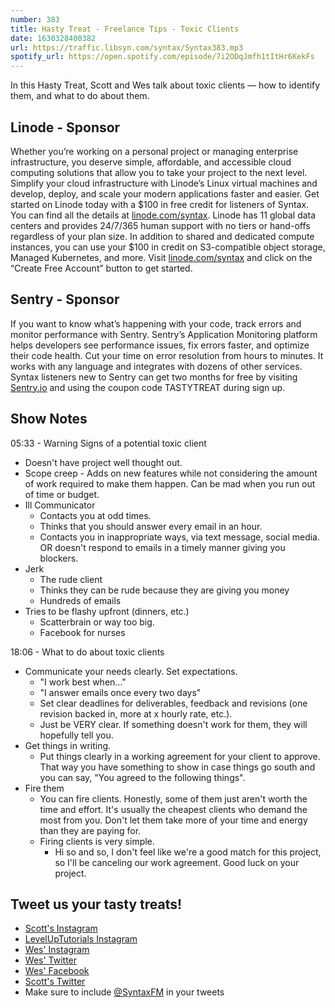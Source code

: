 ```yaml
---
number: 383
title: Hasty Treat - Freelance Tips - Toxic Clients
date: 1630328400382
url: https://traffic.libsyn.com/syntax/Syntax383.mp3
spotify_url: https://open.spotify.com/episode/7i2ODqJmfh1tItHr6KekFs
---
```


In this Hasty Treat, Scott and Wes talk about toxic clients — how to identify them, and what to do about them.

## Linode - Sponsor
Whether you’re working on a personal project or managing enterprise infrastructure, you deserve simple, affordable, and accessible cloud computing solutions that allow you to take your project to the next level. Simplify your cloud infrastructure with Linode’s Linux virtual machines and develop, deploy, and scale your modern applications faster and easier. Get started on Linode today with a $100 in free credit for listeners of Syntax. You can find all the details at [linode.com/syntax](https://linode.com/syntax). Linode has 11 global data centers and provides 24/7/365 human support with no tiers or hand-offs regardless of your plan size. In addition to shared and dedicated compute instances, you can use your $100 in credit on S3-compatible object storage, Managed Kubernetes, and more. Visit [linode.com/syntax](https://linode.com/syntax) and click on the “Create Free Account” button to get started.

## Sentry - Sponsor
If you want to know what’s happening with your code, track errors and monitor performance with Sentry. Sentry’s Application Monitoring platform helps developers see performance issues, fix errors faster, and optimize their code health. Cut your time on error resolution from hours to minutes. It works with any language and integrates with dozens of other services. Syntax listeners new to Sentry can get two months for  free by visiting [Sentry.io](https://sentry.io) and using the coupon code TASTYTREAT during sign up.

## Show Notes
05:33 - Warning Signs of a potential toxic client
* Doesn't have project well thought out.
* Scope creep - Adds on new features while not considering the amount of work required to make them happen. Can be mad when you run out of time or budget.
* Ill Communicator
  * Contacts you at odd times.
  * Thinks that you should answer every email in an hour.
  * Contacts you in inappropriate ways, via text message, social media. OR doesn't respond to emails in a timely manner giving you blockers.
* Jerk
  * The rude client
  * Thinks they can be rude because they are giving you money
  * Hundreds of emails
* Tries to be flashy upfront (dinners, etc.)
  * Scatterbrain or way too big.
  * Facebook for nurses

18:06 - What to do about toxic clients
* Communicate your needs clearly. Set expectations.
  * "I work best when..."
  * "I answer emails once every two days"
  * Set clear deadlines for deliverables, feedback and revisions (one revision backed in, more at x hourly rate, etc.).
  * Just be VERY clear. If something doesn't work for them, they will hopefully tell you.
* Get things in writing.
  * Put things clearly in a working agreement for your client to approve. That way you have something to show in case things go south and you can say, "You agreed to the following things".
* Fire them
  * You can fire clients. Honestly, some of them just aren't worth the time and effort. It's usually the cheapest clients who demand the most from you. Don't let them take more of your time and energy than they are paying for.
  * Firing clients is very simple.
    * Hi so and so, I don't feel like we're a good match for this project, so I'll be canceling our work agreement. Good luck on your project.

## Tweet us your tasty treats!
* [Scott's Instagram](https://www.instagram.com/stolinski/)
* [LevelUpTutorials Instagram](https://www.instagram.com/LevelUpTutorials/)
* [Wes' Instagram](https://www.instagram.com/wesbos/)
* [Wes' Twitter](https://twitter.com/wesbos)
* [Wes' Facebook](https://www.facebook.com/wesbos.developer)
* [Scott's Twitter](https://twitter.com/stolinski)
* Make sure to include [@SyntaxFM](https://twitter.com/SyntaxFM) in your tweets